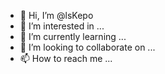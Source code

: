 - 👋 Hi, I’m @lsKepo
- 👀 I’m interested in ...
- 🌱 I’m currently learning ...
- 💞️ I’m looking to collaborate on ...
- 📫 How to reach me ...

<!---
lsKepo/lsKepo is a ✨ special ✨ repository because its `README.md` (this file) appears on your GitHub profile.
You can click the Preview link to take a look at your changes.
--->
